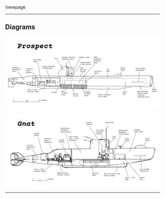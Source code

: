 

\newpage

<div style="page-break-before:always;"></div>  
  

[//]: # (one_title-and-diagrams.md)

[//]: # (this file is set to only run for .epub and .html pandoc compilations)


--------------------------------------------------------------------------------

## Diagrams

[//]: # (Prospect Diagram)
![](./sub-diagrams/Prospect/Prospect-interior-diagram.png)  
  
[//]: # (Gnat Diagram)
![](./sub-diagrams/Gnat/Gnat-interior-diagram.png)  

--------------------------------------------------------------------------------


